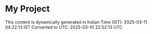 # My Project

This content is dynamically generated in Indian Time (IST): 2025-03-11 04:22:13 IST
Converted to UTC: 2025-03-10 22:52:13 UTC
